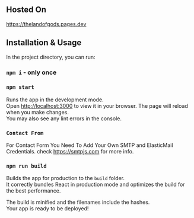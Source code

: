 ## Hosted On
https://thelandofgods.pages.dev

## Installation & Usage
In the project directory, you can run:

### `npm i` - only once
### `npm start`

Runs the app in the development mode.\
Open [http://localhost:3000](http://localhost:3000) to view it in your browser.
The page will reload when you make changes.\
You may also see any lint errors in the console.

### `Contact From`
For Contact Form You Need To Add Your Own SMTP and ElasticMail Credentials.
check https://smtpjs.com for more info.

### `npm run build`
Builds the app for production to the `build` folder.\
It correctly bundles React in production mode and optimizes the build for the best performance.

The build is minified and the filenames include the hashes.\
Your app is ready to be deployed!
